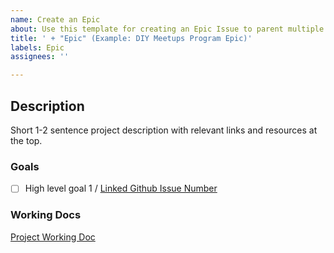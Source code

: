 ```yaml
---
name: Create an Epic
about: Use this template for creating an Epic Issue to parent multiple issues.
title: ' + "Epic" (Example: DIY Meetups Program Epic)'
labels: Epic
assignees: ''

---
```


## Description

Short 1-2 sentence project description with relevant links and resources at the top.

### Goals

- [ ] High level goal 1 / [Linked Github Issue Number](https://link)

### Working Docs

[Project Working Doc](https://link.me)
